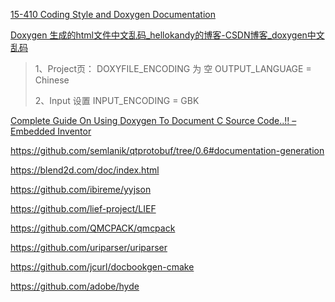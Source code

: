 [15-410 Coding Style and Doxygen Documentation](https://www.cs.cmu.edu/~410/doc/doxygen.html)

[Doxygen 生成的html文件中文乱码_hellokandy的博客-CSDN博客_doxygen中文乱码](https://blog.csdn.net/hellokandy/article/details/104395359)

> 1、Project页：
> DOXYFILE_ENCODING  为 空
> OUTPUT_LANGUAGE = Chinese
> 
> 2、Input
> 设置  INPUT_ENCODING = GBK

[Complete Guide On Using Doxygen To Document C Source Code..!! &#8211; Embedded Inventor](https://embeddedinventor.com/guide-to-configure-doxygen-to-document-c-source-code-for-beginners/)

https://github.com/semlanik/qtprotobuf/tree/0.6#documentation-generation

https://blend2d.com/doc/index.html

https://github.com/ibireme/yyjson

https://github.com/lief-project/LIEF

https://github.com/QMCPACK/qmcpack

https://github.com/uriparser/uriparser

https://github.com/jcurl/docbookgen-cmake

https://github.com/adobe/hyde
